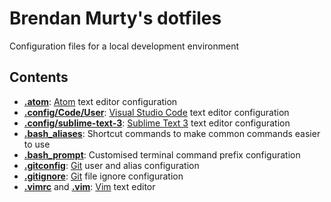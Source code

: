 # Brendan Murty's dotfiles

Configuration files for a local development environment

## Contents

- **[.atom](.atom/)**: [Atom](https://atom.io/) text editor configuration
- **[.config/Code/User](.config/Code/User/)**: [Visual Studio Code](https://code.visualstudio.com/) text editor configuration
- **[.config/sublime-text-3](.config/sublime-text-3)**: [Sublime Text 3](https://www.sublimetext.com/3) text editor configuration
- **[.bash_aliases](.bash_aliases)**: Shortcut commands to make common commands easier to use
- **[.bash_prompt](.bash_prompt)**: Customised terminal command prefix configuration
- **[.gitconfig](.gitconfig)**: [Git](https://git-scm.com/) user and alias configuration
- **[.gitignore](.gitignore)**: [Git](https://git-scm.com/) file ignore configuration
- **[.vimrc](.vimrc)** and **[.vim](.vim/)**: [Vim](http://www.vim.org/) text editor

